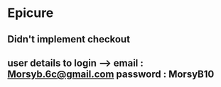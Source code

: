 # Epicure
## Didn't implement checkout
## user details to login --> email : Morsyb.6c@gmail.com       password : MorsyB10